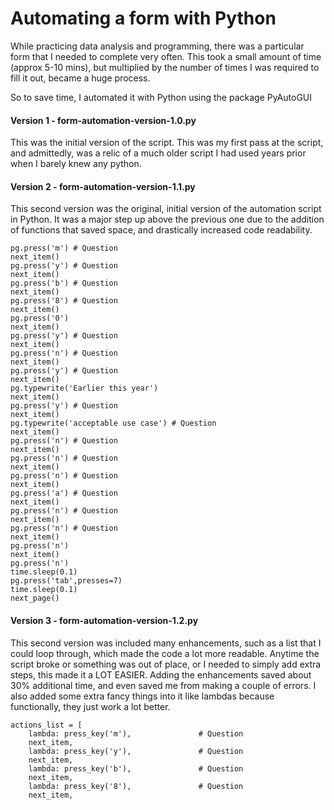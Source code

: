 # Automating a form with Python

While practicing data analysis and programming, there was a particular form that I needed to complete very often. This took a small amount of time (approx 5-10 mins), but multiplied by the number of times I was required to fill it out, became a huge process. 

So to save time, I automated it with Python using the package PyAutoGUI

#### Version 1 - form-automation-version-1.0.py

This was the initial version of the script. This was my first pass at the script, and admittedly, was a relic of a much older script I had used years prior when I barely knew any python. 

#### Version 2 - form-automation-version-1.1.py

This second version was the original, initial version of the automation script in Python. It was a major step up above the previous one due to the addition of functions that saved space, and drastically increased code readability. 

```
pg.press('m') # Question
next_item()
pg.press('y') # Question
next_item()
pg.press('b') # Question
next_item()
pg.press('8') # Question
next_item()
pg.press('0')
next_item()
pg.press('y') # Question
next_item()
pg.press('n') # Question
next_item()
pg.press('y') # Question
next_item()
pg.typewrite('Earlier this year')
next_item()
pg.press('y') # Question
next_item()
pg.typewrite('acceptable use case') # Question
next_item()
pg.press('n') # Question
next_item()
pg.press('n') # Question
next_item()
pg.press('n') # Question
next_item()
pg.press('a') # Question
next_item()
pg.press('n') # Question
next_item()
pg.press('n') # Question
next_item()
pg.press('n') 
next_item()
pg.press('n')  
time.sleep(0.1)
pg.press('tab',presses=7)
time.sleep(0.1)
next_page()
```

#### Version 3 - form-automation-version-1.2.py

This second version was included many enhancements, such as a list that I could loop through, which made the code a lot more readable. Anytime the script broke or something was out of place, or I needed to simply add extra steps, this made it a LOT EASIER. Adding the enhancements saved about 30% additional time, and even saved me from making a couple of errors. I also added some extra fancy things into it like lambdas because functionally, they just work a lot better. 

```
actions_list = [
    lambda: press_key('m'),               # Question
    next_item,
    lambda: press_key('y'),               # Question
    next_item,
    lambda: press_key('b'),               # Question
    next_item,
    lambda: press_key('8'),               # Question
    next_item,
```

